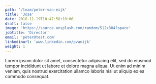 ```yaml
---
path: '/team/peter-van-eijk'
title: 'Jose'
date: 2018-11-19T10:47:58+10:00
draft: false
image: 'https://source.unsplash.com/random/512x384?space'
jobtitle: 'Director'
email: 'peter@test.com'
linkedinurl: 'www.linkedin.com/pvanijk'
weight: 1
---
```


Lorem ipsum dolor sit amet, consectetur adipiscing elit, sed do eiusmod tempor incididunt ut labore et dolore magna aliqua. Ut enim ad minim veniam, quis nostrud exercitation ullamco laboris nisi ut aliquip ex ea commodo consequat.
